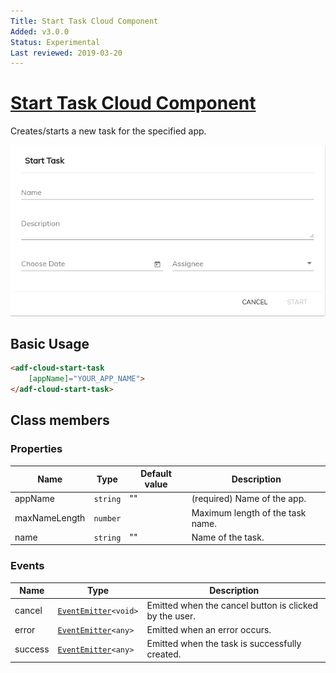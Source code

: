 ```yaml
---
Title: Start Task Cloud Component
Added: v3.0.0
Status: Experimental
Last reviewed: 2019-03-20
---
```


# [Start Task Cloud Component](../../../lib/process-services-cloud/src/lib/task/start-task/components/start-task-cloud.component.ts "Defined in start-task-cloud.component.ts")

Creates/starts a new task for the specified app.

![adf-cloud-start-task](../../docassets/images/adf-cloud-start-task.png)

## Basic Usage

```html
<adf-cloud-start-task
    [appName]="YOUR_APP_NAME">
</adf-cloud-start-task>
```

## Class members

### Properties

| Name | Type | Default value | Description |
| ---- | ---- | ------------- | ----------- |
| appName | `string` | "" | (required) Name of the app. |
| maxNameLength | `number` |  | Maximum length of the task name. |
| name | `string` | "" | Name of the task. |

### Events

| Name | Type | Description |
| ---- | ---- | ----------- |
| cancel | [`EventEmitter`](https://angular.io/api/core/EventEmitter)`<void>` | Emitted when the cancel button is clicked by the user. |
| error | [`EventEmitter`](https://angular.io/api/core/EventEmitter)`<any>` | Emitted when an error occurs. |
| success | [`EventEmitter`](https://angular.io/api/core/EventEmitter)`<any>` | Emitted when the task is successfully created. |
